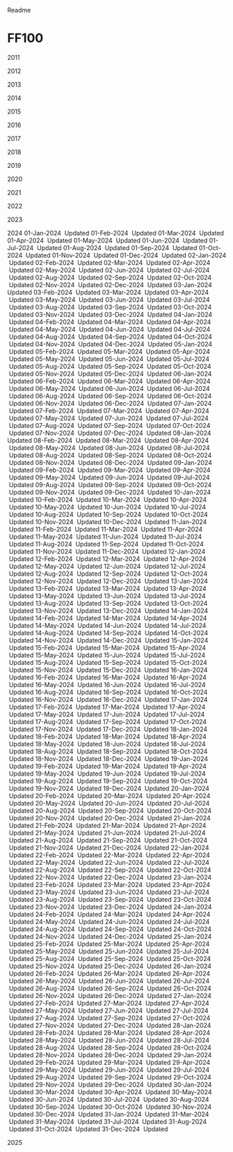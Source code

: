 Readme

# FF100
2011

2012

2013

2014

2015

2016

2017

2018

2019

2020

2021

2022

2023

2024
01-Jan-2024  Updated	01-Feb-2024	 Updated	01-Mar-2024	 Updated	01-Apr-2024	 Updated	01-May-2024	 Updated	01-Jun-2024	 Updated	01-Jul-2024	 Updated	01-Aug-2024	 Updated	01-Sep-2024	 Updated	01-Oct-2024	 Updated	01-Nov-2024	 Updated	01-Dec-2024	 Updated
02-Jan-2024	 Updated	02-Feb-2024	 Updated	02-Mar-2024	 Updated	02-Apr-2024	 Updated	02-May-2024	 Updated	02-Jun-2024	 Updated	02-Jul-2024	 Updated	02-Aug-2024	 Updated	02-Sep-2024	 Updated	02-Oct-2024	 Updated	02-Nov-2024	 Updated	02-Dec-2024	 Updated
03-Jan-2024	 Updated	03-Feb-2024	 Updated	03-Mar-2024	 Updated	03-Apr-2024	 Updated	03-May-2024	 Updated	03-Jun-2024	 Updated	03-Jul-2024	 Updated	03-Aug-2024	 Updated	03-Sep-2024	 Updated	03-Oct-2024	 Updated	03-Nov-2024	 Updated	03-Dec-2024	 Updated
04-Jan-2024	 Updated	04-Feb-2024	 Updated	04-Mar-2024	 Updated	04-Apr-2024	 Updated	04-May-2024	 Updated	04-Jun-2024	 Updated	04-Jul-2024	 Updated	04-Aug-2024	 Updated	04-Sep-2024	 Updated	04-Oct-2024	 Updated	04-Nov-2024	 Updated	04-Dec-2024	 Updated
05-Jan-2024	 Updated	05-Feb-2024	 Updated	05-Mar-2024	 Updated	05-Apr-2024	 Updated	05-May-2024	 Updated	05-Jun-2024	 Updated	05-Jul-2024	 Updated	05-Aug-2024	 Updated	05-Sep-2024	 Updated	05-Oct-2024	 Updated	05-Nov-2024	 Updated	05-Dec-2024	 Updated
06-Jan-2024	 Updated	06-Feb-2024	 Updated	06-Mar-2024	 Updated	06-Apr-2024	 Updated	06-May-2024	 Updated	06-Jun-2024	 Updated	06-Jul-2024	 Updated	06-Aug-2024	 Updated	06-Sep-2024	 Updated	06-Oct-2024	 Updated	06-Nov-2024	 Updated	06-Dec-2024	 Updated
07-Jan-2024	 Updated	07-Feb-2024	 Updated	07-Mar-2024	 Updated	07-Apr-2024	 Updated	07-May-2024	 Updated	07-Jun-2024	 Updated	07-Jul-2024	 Updated	07-Aug-2024	 Updated	07-Sep-2024	 Updated	07-Oct-2024	 Updated	07-Nov-2024	 Updated	07-Dec-2024	 Updated
08-Jan-2024	  Updated	08-Feb-2024	 Updated	08-Mar-2024	 Updated	08-Apr-2024	 Updated	08-May-2024	 Updated	08-Jun-2024	 Updated	08-Jul-2024	 Updated	08-Aug-2024	 Updated	08-Sep-2024	 Updated	08-Oct-2024	 Updated	08-Nov-2024	 Updated	08-Dec-2024	 Updated
09-Jan-2024	 Updated	09-Feb-2024	 Updated	09-Mar-2024	 Updated	09-Apr-2024	 Updated	09-May-2024	 Updated	09-Jun-2024	 Updated	09-Jul-2024	 Updated	09-Aug-2024	 Updated	09-Sep-2024	 Updated	09-Oct-2024	 Updated	09-Nov-2024	 Updated	09-Dec-2024	 Updated
10-Jan-2024	 Updated	10-Feb-2024	 Updated	10-Mar-2024	 Updated	10-Apr-2024	 Updated	10-May-2024	 Updated	10-Jun-2024	 Updated	10-Jul-2024	 Updated	10-Aug-2024	 Updated	10-Sep-2024	 Updated	10-Oct-2024	 Updated	10-Nov-2024	 Updated	10-Dec-2024	 Updated
11-Jan-2024	 Updated	11-Feb-2024	 Updated	11-Mar-2024	 Updated	11-Apr-2024	 Updated	11-May-2024	 Updated	11-Jun-2024	 Updated	11-Jul-2024	 Updated	11-Aug-2024	 Updated	11-Sep-2024	 Updated	11-Oct-2024	 Updated	11-Nov-2024	 Updated	11-Dec-2024	 Updated
12-Jan-2024	 Updated	12-Feb-2024	 Updated	12-Mar-2024	 Updated	12-Apr-2024	 Updated	12-May-2024	 Updated	12-Jun-2024	 Updated	12-Jul-2024	 Updated	12-Aug-2024	 Updated	12-Sep-2024	 Updated	12-Oct-2024	 Updated	12-Nov-2024	 Updated	12-Dec-2024	 Updated
13-Jan-2024	 Updated	13-Feb-2024	 Updated	13-Mar-2024	 Updated	13-Apr-2024	 Updated	13-May-2024	 Updated	13-Jun-2024	 Updated	13-Jul-2024	 Updated	13-Aug-2024	 Updated	13-Sep-2024	 Updated	13-Oct-2024	 Updated	13-Nov-2024	 Updated	13-Dec-2024	 Updated
14-Jan-2024	 Updated	14-Feb-2024	 Updated	14-Mar-2024	 Updated	14-Apr-2024	 Updated	14-May-2024	 Updated	14-Jun-2024	 Updated	14-Jul-2024	 Updated	14-Aug-2024	 Updated	14-Sep-2024	 Updated	14-Oct-2024	 Updated	14-Nov-2024	 Updated	14-Dec-2024	 Updated
15-Jan-2024	 Updated	15-Feb-2024	 Updated	15-Mar-2024	 Updated	15-Apr-2024	 Updated	15-May-2024	 Updated	15-Jun-2024	 Updated	15-Jul-2024	 Updated	15-Aug-2024	 Updated	15-Sep-2024	 Updated	15-Oct-2024	 Updated	15-Nov-2024	 Updated	15-Dec-2024	 Updated
16-Jan-2024	 Updated	16-Feb-2024	 Updated	16-Mar-2024	 Updated	16-Apr-2024	 Updated	16-May-2024	 Updated	16-Jun-2024	 Updated	16-Jul-2024	 Updated	16-Aug-2024	 Updated	16-Sep-2024	 Updated	16-Oct-2024	 Updated	16-Nov-2024	 Updated	16-Dec-2024	 Updated
17-Jan-2024	 Updated	17-Feb-2024	 Updated	17-Mar-2024	 Updated	17-Apr-2024	 Updated	17-May-2024	 Updated	17-Jun-2024	 Updated	17-Jul-2024	 Updated	17-Aug-2024	 Updated	17-Sep-2024	 Updated	17-Oct-2024	 Updated	17-Nov-2024	 Updated	17-Dec-2024	 Updated
18-Jan-2024	 Updated	18-Feb-2024	 Updated	18-Mar-2024	 Updated	18-Apr-2024	 Updated	18-May-2024	 Updated	18-Jun-2024	 Updated	18-Jul-2024	 Updated	18-Aug-2024	 Updated	18-Sep-2024	 Updated	18-Oct-2024	 Updated	18-Nov-2024	 Updated	18-Dec-2024	 Updated
19-Jan-2024	 Updated	19-Feb-2024	 Updated	19-Mar-2024	 Updated	19-Apr-2024	 Updated	19-May-2024	 Updated	19-Jun-2024	 Updated	19-Jul-2024	 Updated	19-Aug-2024	 Updated	19-Sep-2024	 Updated	19-Oct-2024	 Updated	19-Nov-2024	 Updated	19-Dec-2024	 Updated
20-Jan-2024	 Updated	20-Feb-2024	 Updated	20-Mar-2024	 Updated	20-Apr-2024	 Updated	20-May-2024	 Updated	20-Jun-2024	 Updated	20-Jul-2024	 Updated	20-Aug-2024	 Updated	20-Sep-2024	 Updated	20-Oct-2024	 Updated	20-Nov-2024	 Updated	20-Dec-2024	 Updated
21-Jan-2024	 Updated	21-Feb-2024	 Updated	21-Mar-2024	 Updated	21-Apr-2024	 Updated	21-May-2024	 Updated	21-Jun-2024	 Updated	21-Jul-2024	 Updated	21-Aug-2024	 Updated	21-Sep-2024	 Updated	21-Oct-2024	 Updated	21-Nov-2024	 Updated	21-Dec-2024	 Updated
22-Jan-2024	 Updated	22-Feb-2024	 Updated	22-Mar-2024	 Updated	22-Apr-2024	 Updated	22-May-2024	 Updated	22-Jun-2024	 Updated	22-Jul-2024	 Updated	22-Aug-2024	 Updated	22-Sep-2024	 Updated	22-Oct-2024	 Updated	22-Nov-2024	 Updated	22-Dec-2024	 Updated
23-Jan-2024	 Updated	23-Feb-2024	 Updated	23-Mar-2024	 Updated	23-Apr-2024	 Updated	23-May-2024	 Updated	23-Jun-2024	 Updated	23-Jul-2024	 Updated	23-Aug-2024	 Updated	23-Sep-2024	 Updated	23-Oct-2024	 Updated	23-Nov-2024	 Updated	23-Dec-2024	 Updated
24-Jan-2024	 Updated	24-Feb-2024	 Updated	24-Mar-2024	 Updated	24-Apr-2024	 Updated	24-May-2024	 Updated	24-Jun-2024	 Updated	24-Jul-2024	 Updated	24-Aug-2024	 Updated	24-Sep-2024	 Updated	24-Oct-2024	 Updated	24-Nov-2024	 Updated	24-Dec-2024	 Updated
25-Jan-2024	 Updated	25-Feb-2024	 Updated	25-Mar-2024	 Updated	25-Apr-2024	 Updated	25-May-2024	 Updated	25-Jun-2024	 Updated	25-Jul-2024	 Updated	25-Aug-2024	 Updated	25-Sep-2024	 Updated	25-Oct-2024	 Updated	25-Nov-2024	 Updated	25-Dec-2024	 Updated
26-Jan-2024	 Updated	26-Feb-2024	 Updated	26-Mar-2024	 Updated	26-Apr-2024	 Updated	26-May-2024	 Updated	26-Jun-2024	 Updated	26-Jul-2024	 Updated	26-Aug-2024	 Updated	26-Sep-2024	 Updated	26-Oct-2024	 Updated	26-Nov-2024	 Updated	26-Dec-2024	 Updated
27-Jan-2024	 Updated	27-Feb-2024	 Updated	27-Mar-2024	 Updated	27-Apr-2024	 Updated	27-May-2024	 Updated	27-Jun-2024	 Updated	27-Jul-2024	 Updated	27-Aug-2024	 Updated	27-Sep-2024	 Updated	27-Oct-2024	 Updated	27-Nov-2024	 Updated	27-Dec-2024	 Updated
28-Jan-2024	 Updated	28-Feb-2024	 Updated	28-Mar-2024	 Updated	28-Apr-2024	 Updated	28-May-2024	 Updated	28-Jun-2024	 Updated	28-Jul-2024	 Updated	28-Aug-2024	 Updated	28-Sep-2024	 Updated	28-Oct-2024	 Updated	28-Nov-2024	 Updated	28-Dec-2024	 Updated
29-Jan-2024	 Updated	29-Feb-2024	 Updated	29-Mar-2024	 Updated	29-Apr-2024	 Updated	29-May-2024	 Updated	29-Jun-2024	 Updated	29-Jul-2024	 Updated	29-Aug-2024	 Updated	29-Sep-2024	 Updated	29-Oct-2024	 Updated	29-Nov-2024	 Updated	29-Dec-2024	 Updated
30-Jan-2024	 Updated	                        30-Mar-2024	 Updated	30-Apr-2024	 Updated	30-May-2024	 Updated	30-Jun-2024	 Updated	30-Jul-2024	 Updated	30-Aug-2024	 Updated	30-Sep-2024	 Updated	30-Oct-2024	 Updated	30-Nov-2024	 Updated	30-Dec-2024	 Updated
31-Jan-2024	 Updated		                	31-Mar-2024	 Updated	                		31-May-2024	 Updated			                31-Jul-2024	 Updated	31-Aug-2024	 Updated	                		31-Oct-2024	 Updated		                	31-Dec-2024	 Updated

2025
